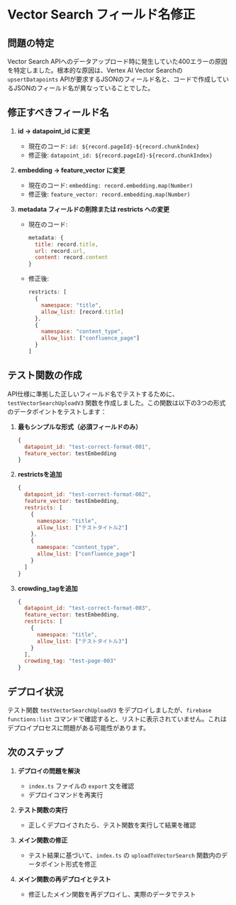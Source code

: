# Vector Search フィールド名修正

## 問題の特定

Vector Search APIへのデータアップロード時に発生していた400エラーの原因を特定しました。根本的な原因は、Vertex AI Vector Searchの `upsertDatapoints` APIが要求するJSONのフィールド名と、コードで作成しているJSONのフィールド名が異なっていることでした。

## 修正すべきフィールド名

1. **id → datapoint_id に変更**
   - 現在のコード: `id: ${record.pageId}-${record.chunkIndex}`
   - 修正後: `datapoint_id: ${record.pageId}-${record.chunkIndex}`

2. **embedding → feature_vector に変更**
   - 現在のコード: `embedding: record.embedding.map(Number)`
   - 修正後: `feature_vector: record.embedding.map(Number)`

3. **metadata フィールドの削除または restricts への変更**
   - 現在のコード:
     ```javascript
     metadata: {
       title: record.title,
       url: record.url,
       content: record.content
     }
     ```
   - 修正後:
     ```javascript
     restricts: [
       {
         namespace: "title",
         allow_list: [record.title]
       },
       {
         namespace: "content_type",
         allow_list: ["confluence_page"]
       }
     ]
     ```

## テスト関数の作成

API仕様に準拠した正しいフィールド名でテストするために、`testVectorSearchUploadV3` 関数を作成しました。この関数は以下の3つの形式のデータポイントをテストします：

1. **最もシンプルな形式（必須フィールドのみ）**
   ```javascript
   {
     datapoint_id: "test-correct-format-001",
     feature_vector: testEmbedding
   }
   ```

2. **restrictsを追加**
   ```javascript
   {
     datapoint_id: "test-correct-format-002",
     feature_vector: testEmbedding,
     restricts: [
       {
         namespace: "title",
         allow_list: ["テストタイトル2"]
       },
       {
         namespace: "content_type",
         allow_list: ["confluence_page"]
       }
     ]
   }
   ```

3. **crowding_tagを追加**
   ```javascript
   {
     datapoint_id: "test-correct-format-003",
     feature_vector: testEmbedding,
     restricts: [
       {
         namespace: "title",
         allow_list: ["テストタイトル3"]
       }
     ],
     crowding_tag: "test-page-003"
   }
   ```

## デプロイ状況

テスト関数 `testVectorSearchUploadV3` をデプロイしましたが、`firebase functions:list` コマンドで確認すると、リストに表示されていません。これはデプロイプロセスに問題がある可能性があります。

## 次のステップ

1. **デプロイの問題を解決**
   - `index.ts` ファイルの `export` 文を確認
   - デプロイコマンドを再実行

2. **テスト関数の実行**
   - 正しくデプロイされたら、テスト関数を実行して結果を確認

3. **メイン関数の修正**
   - テスト結果に基づいて、`index.ts` の `uploadToVectorSearch` 関数内のデータポイント形式を修正

4. **メイン関数の再デプロイとテスト**
   - 修正したメイン関数を再デプロイし、実際のデータでテスト
